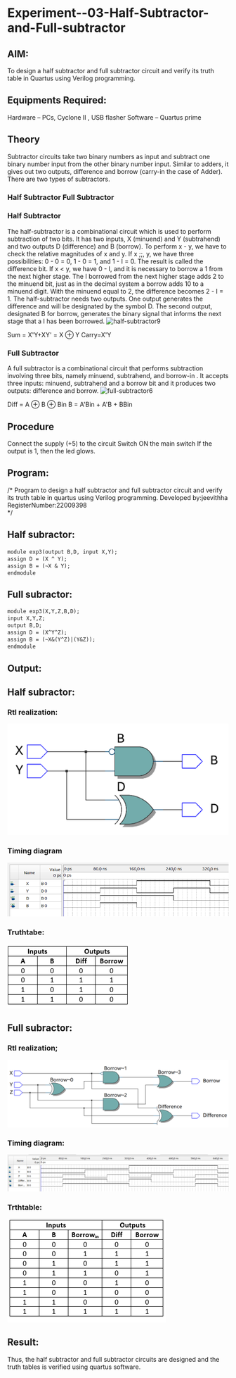 # Experiment--03-Half-Subtractor-and-Full-subtractor

## AIM:
To design a half subtractor and full subtractor circuit and verify its truth table in Quartus using Verilog programming.

## Equipments Required:
 Hardware – PCs, Cyclone II , USB flasher
 Software – Quartus prime
## Theory
Subtractor circuits take two binary numbers as input and subtract one binary number input from the other binary number input. Similar to adders, it gives out two outputs, difference and borrow (carry-in the case of Adder). There are two types of subtractors.
### Half Subtractor Full Subtractor
### Half Subtractor
The half-subtractor is a combinational circuit which is used to perform subtraction of two bits. It has two inputs, X (minuend) and Y (subtrahend) and two outputs D (difference) and B (borrow). To perform x - y, we have to check the relative magnitudes of x and y. If x ;;, y, we have three possibilities: 0 - 0 = 0, 1 - 0 = 1, and 1 - I = 0. The result is called the difference bit. If x < y, we have 0 - I, and it is necessary to borrow a 1 from the next higher stage. The I borrowed from the next higher stage adds 2 to the minuend bit, just as in the decimal system a borrow adds 10 to a minuend digit. With the minuend equal to 2, the difference becomes 2 - I = 1. The half-subtractor needs two outputs. One output generates the difference and will be designated by the symbol D. The second output, designated B for borrow, generates the binary signal that informs the next stage that a I has been borrowed.
![half-subtractor9](https://user-images.githubusercontent.com/36288975/166112538-58c3bc7c-ee5d-4e6a-ac8d-8e8328efe27a.png)


Sum = X'Y+XY' = X ⊕ Y
Carry=X'Y

### Full Subtractor
A full subtractor is a combinational circuit that performs subtraction involving three bits, namely minuend, subtrahend, and borrow-in . It accepts three inputs: minuend, subtrahend and a borrow bit and it produces two outputs: difference and borrow. 
![full-subtractor6](https://user-images.githubusercontent.com/36288975/166112541-24c68359-3de8-4674-ae22-8272ffc385ed.png)


Diff = A ⊕ B ⊕ Bin B = A'Bin + A'B + BBin

## Procedure
Connect the supply (+5) to the circuit Switch ON the main switch If the output is 1, then the led glows. 

## Program:
/*
Program to design a half subtractor and full subtractor circuit and verify its truth table in quartus using Verilog programming.
Developed by:jeevithha 
RegisterNumber:22009398  
*/
## Half subractor:
```
module exp3(output B,D, input X,Y);
assign D = (X ^ Y);
assign B = (~X & Y);
endmodule
```
## Full subractor:
```
module exp3(X,Y,Z,B,D);
input X,Y,Z;
output B,D;
assign D = (X^Y^Z);
assign B = (~X&(Y^Z)|(Y&Z));
endmodule
```
## Output:
## Half subractor:
### Rtl realization:
![](210837673-2a4a35a0-24b5-40ef-a90b-3dab1897a1a2.png)
### Timing diagram 
![](2.png)
### Truthtabe:
![](3.png)
## Full subractor:
### Rtl realization;
![](4.png)
### Timing diagram:
![](5.png)
### Trthtable:
![](7.png)
## Result:
Thus, the half subtractor and full subtractor circuits are designed and the truth tables is verified using quartus software.
